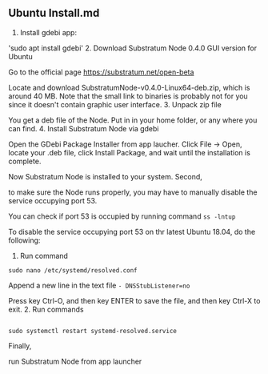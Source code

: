 Ubuntu Install.md
----------------------

1. Install gdebi app:

'sudo apt install gdebi'
2. Download Substratum Node 0.4.0 GUI version for Ubuntu

Go to the official page https://substratum.net/open-beta

Locate and download SubstratumNode-v0.4.0-Linux64-deb.zip, which is around 40 MB. Note that the small link to binaries is probably not for you since it doesn't contain graphic user interface.
3. Unpack zip file

You get a deb file of the Node. Put in in your home folder, or any where you can find.
4. Install Substratum Node via gdebi

Open the GDebi Package Installer from app laucher. Click File -> Open, locate your .deb file, click Install Package, and wait until the installation is complete.

Now Substratum Node is installed to your system.
Second,

to make sure the Node runs properly, you may have to manually disable the service occupying port 53.

You can check if port 53 is occupied by running command ```ss -lntup```

To disable the service occupying port 53 on thr latest Ubuntu 18.04, do the following:
1. Run command

```sudo nano /etc/systemd/resolved.conf```

Append a new line in the text file ```- DNSStubListener=no```

Press key Ctrl-O, and then key ENTER to save the file, and then key Ctrl-X to exit.
2. Run commands

```sudo systemctl daemon-reload

sudo systemctl restart systemd-resolved.service
```
Finally,

run Substratum Node from app launcher
